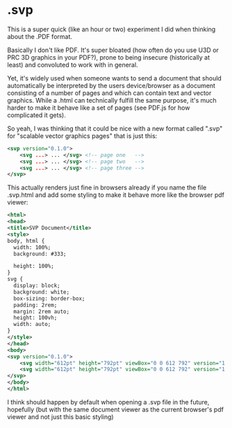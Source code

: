 # .svp

This is a super quick (like an hour or two) experiment I did when thinking about the .PDF format.


Basically I don't like PDF. It's super bloated (how often do you use U3D or PRC 3D graphics in your PDF?), prone to being insecure (historically at least) and convoluted to work with in general. 

Yet, it's widely used when someone wants to send a document that should automatically be interpreted by the users device/browser as a document consisting of a number of pages and which can contain text and vector graphics. While a .html can technically fulfill the same purpose, it's much harder to make it behave like a set of pages (see PDF.js for how complicated it gets).

So yeah, I was thinking that it could be nice with a new format called ".svp" for "scalable vector graphics pages" that is just this:
```xml
<svp version="0.1.0">
    <svg ...> ... </svg> <!-- page one   -->
    <svg ...> ... </svg> <!-- page two   -->
    <svg ...> ... </svg> <!-- page three -->
</svp>
```

This actually renders just fine in browsers already if you name the file .svp.html and add some styling to make it behave more like the browser pdf viewer:
```xml
<html>
<head>
<title>SVP Document</title>
<style>
body, html {
  width: 100%;
  background: #333;

  height: 100%;
}
svg {  
  display: block;
  background: white;
  box-sizing: border-box;
  padding: 2rem;
  margin: 2rem auto;
  height: 100vh;
  width: auto;
}
</style>
</head>
<body>
<svp version="0.1.0">
    <svg width="612pt" height="792pt" viewBox="0 0 612 792" version="1.1">...</svg>
    <svg width="612pt" height="792pt" viewBox="0 0 612 792" version="1.1">...</svg>
</svp>
</body>
</html>
```


I think should happen by default when opening a .svp file in the future, hopefully (but with the same document viewer as the current browser's pdf viewer and not just this basic styling)
